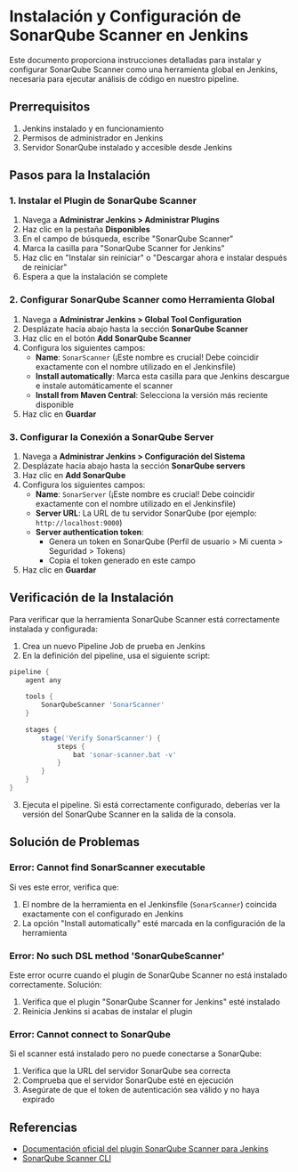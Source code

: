 # Instalación y Configuración de SonarQube Scanner en Jenkins

Este documento proporciona instrucciones detalladas para instalar y configurar SonarQube Scanner como una herramienta global en Jenkins, necesaria para ejecutar análisis de código en nuestro pipeline.

## Prerrequisitos

1. Jenkins instalado y en funcionamiento
2. Permisos de administrador en Jenkins
3. Servidor SonarQube instalado y accesible desde Jenkins

## Pasos para la Instalación

### 1. Instalar el Plugin de SonarQube Scanner

1. Navega a **Administrar Jenkins > Administrar Plugins**
2. Haz clic en la pestaña **Disponibles**
3. En el campo de búsqueda, escribe "SonarQube Scanner"
4. Marca la casilla para "SonarQube Scanner for Jenkins"
5. Haz clic en "Instalar sin reiniciar" o "Descargar ahora e instalar después de reiniciar"
6. Espera a que la instalación se complete

### 2. Configurar SonarQube Scanner como Herramienta Global

1. Navega a **Administrar Jenkins > Global Tool Configuration**
2. Desplázate hacia abajo hasta la sección **SonarQube Scanner**
3. Haz clic en el botón **Add SonarQube Scanner**
4. Configura los siguientes campos:
   - **Name**: `SonarScanner` (¡Este nombre es crucial! Debe coincidir exactamente con el nombre utilizado en el Jenkinsfile)
   - **Install automatically**: Marca esta casilla para que Jenkins descargue e instale automáticamente el scanner
   - **Install from Maven Central**: Selecciona la versión más reciente disponible
5. Haz clic en **Guardar**

### 3. Configurar la Conexión a SonarQube Server

1. Navega a **Administrar Jenkins > Configuración del Sistema**
2. Desplázate hacia abajo hasta la sección **SonarQube servers**
3. Haz clic en **Add SonarQube**
4. Configura los siguientes campos:
   - **Name**: `SonarServer` (¡Este nombre es crucial! Debe coincidir exactamente con el nombre utilizado en el Jenkinsfile)
   - **Server URL**: La URL de tu servidor SonarQube (por ejemplo: `http://localhost:9000`)
   - **Server authentication token**: 
     - Genera un token en SonarQube (Perfil de usuario > Mi cuenta > Seguridad > Tokens)
     - Copia el token generado en este campo
5. Haz clic en **Guardar**

## Verificación de la Instalación

Para verificar que la herramienta SonarQube Scanner está correctamente instalada y configurada:

1. Crea un nuevo Pipeline Job de prueba en Jenkins
2. En la definición del pipeline, usa el siguiente script:

```groovy
pipeline {
    agent any
    
    tools {
        SonarQubeScanner 'SonarScanner'
    }
    
    stages {
        stage('Verify SonarScanner') {
            steps {
                bat 'sonar-scanner.bat -v'
            }
        }
    }
}
```

3. Ejecuta el pipeline. Si está correctamente configurado, deberías ver la versión del SonarQube Scanner en la salida de la consola.

## Solución de Problemas

### Error: Cannot find SonarScanner executable

Si ves este error, verifica que:
1. El nombre de la herramienta en el Jenkinsfile (`SonarScanner`) coincida exactamente con el configurado en Jenkins
2. La opción "Install automatically" esté marcada en la configuración de la herramienta

### Error: No such DSL method 'SonarQubeScanner'

Este error ocurre cuando el plugin de SonarQube Scanner no está instalado correctamente. Solución:
1. Verifica que el plugin "SonarQube Scanner for Jenkins" esté instalado
2. Reinicia Jenkins si acabas de instalar el plugin

### Error: Cannot connect to SonarQube

Si el scanner está instalado pero no puede conectarse a SonarQube:
1. Verifica que la URL del servidor SonarQube sea correcta
2. Comprueba que el servidor SonarQube esté en ejecución
3. Asegúrate de que el token de autenticación sea válido y no haya expirado

## Referencias

- [Documentación oficial del plugin SonarQube Scanner para Jenkins](https://docs.sonarqube.org/latest/analyzing-source-code/scanners/jenkins-extension-sonarqube/)
- [SonarQube Scanner CLI](https://docs.sonarqube.org/latest/analyzing-source-code/scanners/sonarscanner/)
